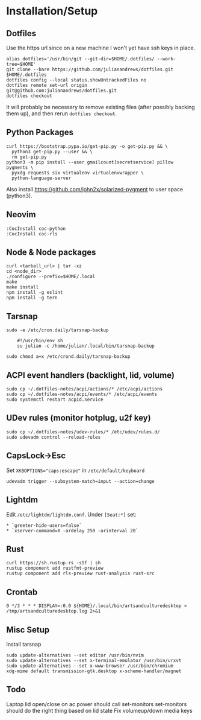 Installation/Setup
==================

Dotfiles
--------

Use the https url since on a new machine I won't yet have ssh keys in place.

    alias dotfiles='/usr/bin/git --git-dir=$HOME/.dotfiles/ --work-tree=$HOME'
    git clone --bare https://github.com/julianandrews/dotfiles.git $HOME/.dotfiles
    dotfiles config --local status.showUntrackedFiles no
    dotfiles remote set-url origin git@github.com:julianandrews/dotfiles.git
    dotfiles checkout

It will probably be necessary to remove existing files (after possibly backing
them up), and then rerun `dotfiles checkout`.

Python Packages
---------------

    curl https://bootstrap.pypa.io/get-pip.py -o get-pip.py && \
      python3 get-pip.py --user && \
      rm get-pip.py
    python3 -m pip install --user gmailcount[secretservice] pillow pygments \
      pyxdg requests six virtualenv virtualenvwrapper \
      python-language-server

Also install https://github.com/john2x/solarized-pygment to user space (python3).

Neovim
------
    :CocInstall coc-python
    :CocInstall coc-rls

Node & Node packages
--------------------

    curl <tarball_url> | tar -xz
    cd <node_dir>
    ./configure --prefix=$HOME/.local
    make
    make install
    npm install -g eslint
    npm install -g tern

Tarsnap
-------

    sudo -e /etc/cron.daily/tarsnap-backup

        #!/usr/bin/env sh
        su julian -c /home/julian/.local/bin/tarsnap-backup

    sudo chmod a+x /etc/crond.daily/tarsnap-backup

ACPI event handlers (backlight, lid, volume)
--------------------------------------------

    sudo cp ~/.dotfiles-notes/acpi/actions/* /etc/acpi/actions
    sudo cp ~/.dotfiles-notes/acpi/events/* /etc/acpi/events
    sudo systemctl restart acpid.service

UDev rules (monitor hotplug, u2f key)
-------------------------------------

    sudo cp ~/.dotfiles-notes/udev-rules/* /etc/udev/rules.d/
    sudo udevadm control --reload-rules

CapsLock->Esc
-------------

Set `XKBOPTIONS="caps:escape"` in `/etc/default/keyboard`

    udevadm trigger --subsystem-match=input --action=change

Lightdm
-------

Edit `/etc/lightdm/lightdm.conf`. Under `[Seat:*]` set:

    * `greeter-hide-users=false`
    * `xserver-command=X -ardelay 250 -arinterval 20`

Rust
----
    curl https://sh.rustup.rs -sSf | sh
    rustup component add rustfmt-preview
    rustup component add rls-preview rust-analysis rust-src

Crontab
-------

`0 */3 * * * DISPLAY=:0.0 ${HOME}/.local/bin/artsandculturedesktop > /tmp/artsandculturedesktop.log 2>&1`

Misc Setup
----------
Install tarsnap

    sudo update-alternatives --set editor /usr/bin/nvim
    sudo update-alternatives --set x-terminal-emulator /usr/bin/urxvt
    sudo update-alternatives --set x-www-browser /usr/bin/chromium
    xdg-mime default transmission-gtk.desktop x-scheme-handler/magnet

Todo
----
Laptop lid open/close on ac power
    should call set-monitors
    set-monitors should do the right thing based on lid state
Fix volumeup/down media keys

